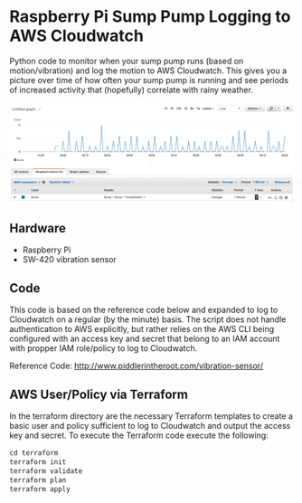 # Raspberry Pi Sump Pump Logging to AWS Cloudwatch

Python code to monitor when your sump pump runs (based on motion/vibration) and log the motion to AWS Cloudwatch.  This gives you a picture over time of how often your sump pump is running and see periods of increased activity that (hopefully) correlate with rainy weather.

![Cloudwatch Graph](./docs/assets/cloudwatch-graph.png)

## Hardware

- Raspberry Pi
- SW-420 vibration sensor

## Code

This code is based on the reference code below and expanded to log to Cloudwatch on a regular (by the minute) basis.  The script does not handle authentication to AWS explicitly, but rather relies on the AWS CLI being configured with an access key and secret that belong to an IAM account with propper IAM role/policy to log to Cloudwatch.

Reference Code: http://www.piddlerintheroot.com/vibration-sensor/

## AWS User/Policy via Terraform

In the terraform directory are the necessary Terraform templates to create a basic user and policy sufficient to log to Cloudwatch and output the access key and secret.  To execute the Terraform code execute the following:

```
cd terraform
terraform init
terraform validate
terraform plan
terraform apply
```